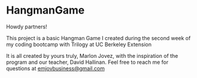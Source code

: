 # HangmanGame
Howdy partners!

This project is a basic Hangman Game I created during the second week of my coding bootcamp with Trilogy at UC Berkeley Extension


It is all created by yours truly, Marlon Jovez, with the inspiration of the program and our teacher, David Hallinan.
Feel free to reach me for questions at emjovbusiness@gmail.com